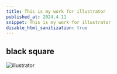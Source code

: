 ```yaml
---
title: This is my work for illustrator
published_at: 2024.4.11
snippet: This is my work for illustrator
disable_html_sanitization: true
---
```

## black square

![illustrator](../static/blacksquare/Screenshot%202024-04-11%20at%201.21.08 pm.png)

